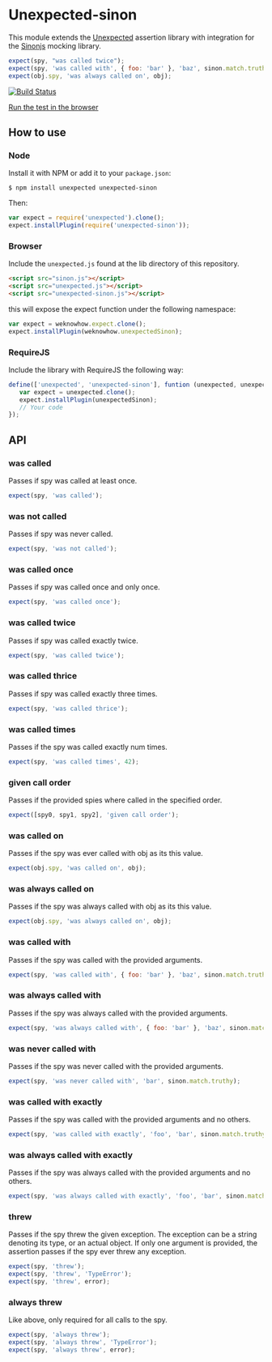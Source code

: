 # Unexpected-sinon

This module extends the
[Unexpected](https://github.com/sunesimonsen/unexpected) assertion
library with integration for the [Sinonjs](http://sinonjs.org/)
mocking library.

```js
expect(spy, "was called twice");
expect(spy, 'was called with', { foo: 'bar' }, 'baz', sinon.match.truthy);
expect(obj.spy, 'was always called on', obj);
```

[![Build Status](https://travis-ci.org/sunesimonsen/unexpected-sinon.png?branch=master)](https://travis-ci.org/sunesimonsen/unexpected-sinon)

[Run the test in the browser](http://sunesimonsen.github.io/unexpected-sinon/test/tests.html)

## How to use

### Node

Install it with NPM or add it to your `package.json`:

```
$ npm install unexpected unexpected-sinon
```

Then:

```js
var expect = require('unexpected').clone();
expect.installPlugin(require('unexpected-sinon'));
```

### Browser

Include the `unexpected.js` found at the lib directory of this
repository.

```html
<script src="sinon.js"></script>
<script src="unexpected.js"></script>
<script src="unexpected-sinon.js"></script>
```

this will expose the expect function under the following namespace:

```js
var expect = weknowhow.expect.clone();
expect.installPlugin(weknowhow.unexpectedSinon);
```

### RequireJS

Include the library with RequireJS the following way:

```js
define(['unexpected', 'unexpected-sinon'], funtion (unexpected, unexpectedSinon) {
   var expect = unexpected.clone();
   expect.installPlugin(unexpectedSinon);
   // Your code
});
```

## API

### was called

Passes if spy was called at least once.

```js
expect(spy, 'was called');
```

### was not called

Passes if spy was never called.

```js
expect(spy, 'was not called');
```

### was called once

Passes if spy was called once and only once.

```js
expect(spy, 'was called once');
```

### was called twice

Passes if spy was called exactly twice.

```js
expect(spy, 'was called twice');
```

### was called thrice

Passes if spy was called exactly three times.

```js
expect(spy, 'was called thrice');
```

### was called times


Passes if the spy was called exactly num times.

```js
expect(spy, 'was called times', 42);
```

### given call order

Passes if the provided spies where called in the specified order.

```js
expect([spy0, spy1, spy2], 'given call order');
```

### was called on

Passes if the spy was ever called with obj as its this value.

```js
expect(obj.spy, 'was called on', obj);
```

### was always called on

Passes if the spy was always called with obj as its this value.

```js
expect(obj.spy, 'was always called on', obj);
```

### was called with

Passes if the spy was called with the provided arguments.

```js
expect(spy, 'was called with', { foo: 'bar' }, 'baz', sinon.match.truthy);
```

### was always called with

Passes if the spy was always called with the provided arguments.

```js
expect(spy, 'was always called with', { foo: 'bar' }, 'baz', sinon.match.truthy);
```

### was never called with

Passes if the spy was never called with the provided arguments.

```js
expect(spy, 'was never called with', 'bar', sinon.match.truthy);
```

### was called with exactly

Passes if the spy was called with the provided arguments and no others.

```js
expect(spy, 'was called with exactly', 'foo', 'bar', sinon.match.truthy);
```

### was always called with exactly

Passes if the spy was always called with the provided arguments and no others.

```js
expect(spy, 'was always called with exactly', 'foo', 'bar', sinon.match.truthy);
```

### threw

Passes if the spy threw the given exception. The exception can be a
string denoting its type, or an actual object. If only one argument is
provided, the assertion passes if the spy ever threw any exception.

```js
expect(spy, 'threw');
expect(spy, 'threw', 'TypeError');
expect(spy, 'threw', error);
```

### always threw

Like above, only required for all calls to the spy.

```js
expect(spy, 'always threw');
expect(spy, 'always threw', 'TypeError');
expect(spy, 'always threw', error);
```
